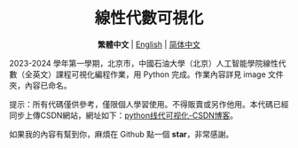 <div align="center">
  
# 線性代數可視化

**繁體中文**  | [English](/README.md)  | [简体中文](/readme/README.zh_CN.md)

</div>

2023-2024 學年第一學期，北京市，中國石油大學（北京）人工智能學院線性代數（全英文）課程可視化編程作業，用 Python 完成。作業內容詳見 image 文件夾，內容已命名。

提示：所有代碼僅供參考，僅限個人學習使用。不得販賣或另作他用。本代碼已經同步上傳CSDN網站，網址如下：[python线代可视化-CSDN博客](https://blog.csdn.net/qq_45651049/article/details/142366753)。

如果我的內容有幫到你，麻煩在 Github 點一個 **star**，非常感謝。
